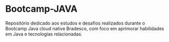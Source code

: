 # Bootcamp-JAVA
Repositório dedicado aos estudos e desafios realizados durante o Bootcamp Java cloud native Bradesco, com foco em aprimorar habilidades em Java e tecnologias relacionadas.
